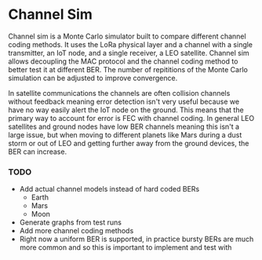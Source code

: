 # Channel Sim

Channel sim is a Monte Carlo simulator built to compare different channel coding methods. It uses the LoRa physical layer and a channel with a single transmitter, an IoT node, and a single receiver, a LEO satellite. Channel sim allows decoupling the MAC protocol and the channel coding method to better test it at different BER. The number of repititions of the Monte Carlo simulation can be adjusted to improve convergence.

In satellite communications the channels are often collision channels without feedback meaning error detection isn't very useful because we have no way easily alert the IoT node on the ground. This means that the primary way to account for error is FEC with channel coding. In general LEO satellites and ground nodes have low BER channels meaning this isn't a large issue, but when moving to different planets like Mars during a dust storm or out of LEO and getting further away from the ground devices, the BER can increase.

### TODO
- Add actual channel models instead of hard coded BERs
  - Earth
  - Mars
  - Moon
- Generate graphs from test runs
- Add more channel coding methods
- Right now a uniform BER is supported, in practice bursty BERs are much more common and so this is important to implement and test with